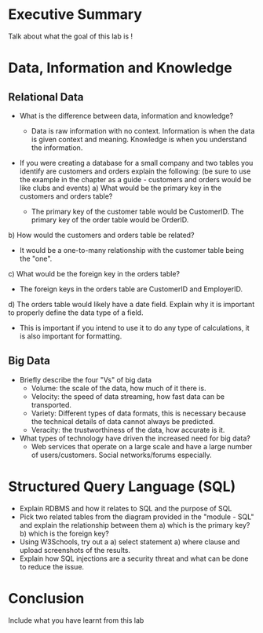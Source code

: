 # Executive Summary
Talk about what the goal of this lab is !

# Data, Information and Knowledge 
## Relational Data

* What is the difference between data, information and knowledge? 
    * Data is raw information with no context. Information is when the data is given context and meaning. Knowledge is when you understand the information. 

* If you were creating a database for a small company and two tables you identify are customers and orders explain the following:
(be sure to use the example in the chapter as a guide - customers and orders would be like clubs and events) 
a) What would be the primary key in the customers and orders table? 
   * The primary key of the customer table would be CustomerID. The primary key of the order table would be OrderID.
    
b) How would the customers and orders table be related? 
   * It would be a one-to-many relationship with the customer table being the "one". 
    
c) What would be the foreign key in the orders table? 
   * The foreign keys in the orders table are CustomerID and EmployerID.
    
d) The orders table would likely have a date field.  Explain why it is important to properly define the data type of a field. 
   * This is important if you intend to use it to do any type of calculations, it is also important for formatting. 
 
## Big Data

* Briefly describe the four "Vs" of big data 
   * Volume: the scale of the data, how much of it there is. 
   * Velocity: the speed of data streaming, how fast data can be transported. 
   * Variety: Different types of data formats, this is necessary because the technical details of data cannot always be predicted. 
   * Veracity: the trustworthiness of the data, how accurate is it. 
* What types of technology have driven the increased need for big data? 
   * Web services that operate on a large scale and have a large number of users/customers. Social networks/forums especially. 
 
# Structured Query Language (SQL)
* Explain RDBMS and how it relates to SQL and the purpose of SQL 
* Pick two related tables from the diagram provided in the "module - SQL" and explain the relationship between them
a) which is the primary key?
b) which is the foreign key?
* Using W3Schools, try out a 
a) select statement 
a) where clause 
and upload screenshots of the results.
* Explain how SQL injections are a security threat and what can be done to reduce the issue. 
  
# Conclusion
Include what you have learnt from this lab
